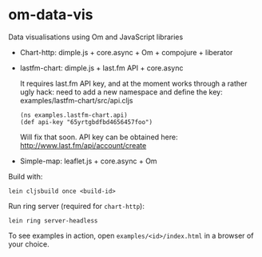 om-data-vis
===========

Data visualisations using Om and JavaScript libraries

 - Chart-http: dimple.js + core.async + Om + compojure + liberator
 - lastfm-chart: dimple.js + last.fm API + core.async
 
   It requires last.fm API key, and at the moment works through a
   rather ugly hack: need to add a new namespace and define the key:
   examples/lastfm-chart/src/api.cljs

   ```
   (ns examples.lastfm-chart.api)
   (def api-key "65yrtgbdfbd4656457foo")
   ```
   
   Will fix that soon.
   API key can be obtained here: http://www.last.fm/api/account/create
 - Simple-map: leaflet.js + core.async + Om
 
 
Build with: 
```
lein cljsbuild once <build-id>
```
 
Run ring server (required for ```chart-http```):
```
lein ring server-headless
```

To see examples in action, open ```examples/<id>/index.html``` in a browser of your choice.
